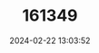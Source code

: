 ---
title: "161349"
category: "Benthobatis moresbyi"
draft: false
date: 2024-02-22 13:03:52
languages:
  English: ["Dark Blindray", "Indian Blind Numbfish"]
---